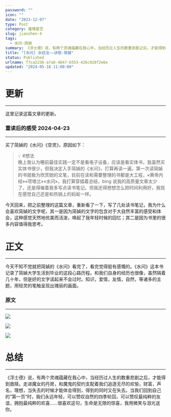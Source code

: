```yaml
---
password: ""
icon: ""
date: "2023-12-07"
type: Post
category: 璀璨星空
slug: jianzhen-4
tags:
  - 水问-简媜
summary: 《浮士德》说，有两个灵魂蕴藏在我心中，当经历过人生的数重悲剧之后，才能得到救赎。走进魔女的丹房，和魔鬼的契约支配着我们追逐无尽的欢愉，财富，声名，理想，当失去的时候才能体会得到，得到的同时又在失去。当我们回到自己的”第一页“时，我们永远年轻，可以赞叹自然的四季轮回，可以赞叹最纯粹的友谊，拥抱最纯粹的欢喜……很喜欢这句，生命是无限的惊喜，我用微笑与泪光送你。
title: "[水问] 水经注——诀朋-简媜"
status: Published
urlname: f7ca2236-a7a8-4847-b553-426c920f2e6e
updated: "2024-05-18 11:00:00"
---
```


# 更新

---

这里记录这篇文章的更新。

### 重读后的感受 2024-04-23

---

买了简媜的《水问》《空灵》，原因如下：

> 💡 #想法  
> 晚上我认为睡前最佳实践一定不是看电子设备，应该是看实体书，我虽然买实体书很少，但我决定入手简媜的《水问》，打算再读一遍。第一次读简媜的书就极为欣赏她的文笔，目前在读和需要整理的书都是大工程，«黄帝内经»«项塔兰»«水问»，我打算穿插着总结，bing 说我的高质量文章太少了，还是得催着我多写点读书笔记。但我还得想想怎么把时间利用好，我现在感觉自己还是和热锅上的蚂蚁一样。

今天回来，把之前整理的这篇文章，重新看了一下，写了几处读书笔记，我为什么会喜欢简媜的文字呢，其一是因为简媜的文字的包含对于大自然丰富的感受和体会，这种感觉天然地优美而活泼，唤起了我年轻时候的回忆；其二是因为书里的很多内容值得我思考。

# 正文

---

今天不知不觉就把简媜的《水问》看完了，看完觉得挺有感慨的。《水问》这本书记录了简媜大学生活到毕业的这段心路历程。和我们自身的经历也很像，虽然隔着几十年，但是好的文字读起来不会过时。知识，爱情，友情，自然，等诸多的主题，用轻灵的笔触呈现出瑰丽的画面。

### 原文

---

![](https://bu.dusays.com/2024/04/23/6627a824e4b58.jpeg)

![](https://bu.dusays.com/2024/04/23/6627a9a3322f2.jpeg)

![](https://bu.dusays.com/2024/04/23/6627a9203ed9a.jpeg)

# 总结

---

《浮士德》说，有两个灵魂蕴藏在我心中，当经历过人生的数重悲剧之后，才能得到救赎。走进魔女的丹房，和魔鬼的契约支配着我们追逐无尽的欢愉，财富，声名，理想，当失去的时候才能体会得到，得到的同时又在失去。当我们回到自己的”第一页“时，我们永远年轻，可以赞叹自然的四季轮回，可以赞叹最纯粹的友谊，拥抱最纯粹的欢喜……很喜欢这句，生命是无限的惊喜，我用微笑与泪光送你。
